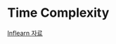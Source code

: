 # Time Complexity

[Inflearn 자료](https://s3.ap-northeast-2.amazonaws.com/inflearnattachment/algorithm/chap01_time_complexity.pdf)
